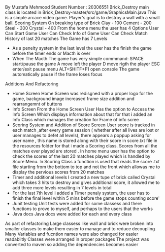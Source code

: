 By Mustafa Mehmood Student Number : 20306551 
Brick_Destroy
main class is located in
Brick_Destroy-master/src/game/GraphicsMain.java
This is a simple arcace video game.
Player's goal is to destroy a wall with a small ball.
Scoring System On breaking type of Brick
Clay - 100
Cement - 200
Steel - 300
Crystal - 400
From the home menu the user has 4 Options 
User Can Start Game
User Can Check Info of Game
User Can Check Match History of last 20 matches
The Game has 7 Levels
- As a penelty system in the last level the user has the finish the game before the timer ends or Macth is over
- When The Macth
The game has  very simple commmand:
SPACE start/pause the game
A move left the player
D move rigth the player
ESC enter/exit pause menu
ALT+SHITF+F1 open console
The game automatically pause if the frame loses focus

Additions And Refactoring 
- Home Screen
Home Screen was redisgned with a proper logo for the game, background image increased frame size addition and rearrangemnt of buttons
- Info Screen
From the Home Screen User Has the option to Access the Info Screen Which displays information about that for that i added an Info Class which manages the creation for Frame of info scree
- Scoring System and Addition of Score Screen
User score is tracked in each match ,after every game session ( whether after all lives are lost or user manages to defet all levels), there appears a poppup asking for user name , this
name is stored along with their score in score.txt file in the resources folder for that i made a Scoring class. Scores from all the matches ever played are stored . 
In home menu user has the option to check the scores of the last 20 matches played which is handled by Score Menu. In Scoring Class a function is used that reads the score .txt file starting from the bottom to top and not the front which allowas me 
to display the pervious scores from 20 matches
- Timer and additional levels
I created a new tupe of brick called Crystal which takes 3 hits to destroy and gives additional score, it allowed me to add three more levels resulting in 7 levels in total
- For the last 7th level i added a Timer penaly system, the user has to finish the final level within 5 mins before the game stops counting score'
- Junit testing 
Unit tests were added for some classess and there functions to prove to myself, and perhaps to the users  that the works
- Java docs
Java docs were added for each and every class 

As part of refactoring Large classess like wall and brick were broken into smaller classes to make them easier to manage and to reduce decoupling
Many Variables and fucntion names were also changed for easier readablitly 
Classes were arranged in proper packages 
The project was converted to maven so adding the dependencies becomes easier 
 



